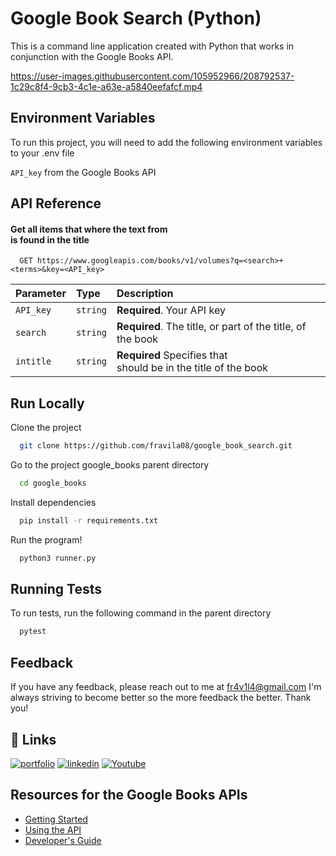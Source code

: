 
# Google Book Search (Python)

This is a command line application created with Python that works in 
conjunction with the Google Books API.

https://user-images.githubusercontent.com/105952966/208792537-1c29c8f4-9cb3-4c1e-a63e-a5840eefafcf.mp4
## Environment Variables

To run this project, you will need to add the following environment variables to your .env file

`API_key` from the Google Books API



## API Reference

#### Get all items that where the text from <search> is found in the title

```
  GET https://www.googleapis.com/books/v1/volumes?q=<search>+<terms>&key=<API_key>
```

| Parameter | Type     | Description                |
| :-------- | :------- | :------------------------- |
| `API_key` | `string` | **Required**. Your API key |
| `search` | `string` | **Required**. The title, or part of the title, of the book  |
| `intitle` | `string` | **Required** Specifies that <search> should be in the title of the book |




## Run Locally

Clone the project

```bash
  git clone https://github.com/fravila08/google_book_search.git
```

Go to the project google_books parent directory

```bash
  cd google_books
```

Install dependencies

```bash
  pip install -r requirements.txt
```

Run the program!

```bash
  python3 runner.py
```


## Running Tests

To run tests, run the following command in the parent directory

```bash
  pytest
```


## Feedback

If you have any feedback, please reach out to me at fr4v1l4@gmail.com I'm 
always striving to become better so the more feedback the better. Thank you!


## 🔗 Links
[![portfolio](https://img.shields.io/badge/my_portfolio-000?style=for-the-badge&logo=ko-fi&logoColor=white)](https://favilas-portfolio.com/)
[![linkedin](https://img.shields.io/badge/linkedin-0A66C2?style=for-the-badge&logo=linkedin&logoColor=white)](https://www.linkedin.com/in/francisco-r-avila)
[![Youtube](https://img.shields.io/badge/youtube-C4302B?style=for-the-badge&logo=youtube&logoColor=white)](https://youtube.com/@code_7887)

## Resources for the Google Books APIs

 - [Getting Started](https://developers.google.com/books/docs/v1/getting_started)
 - [Using the API](https://developers.google.com/books/docs/v1/using)
 - [Developer's Guide](https://developers.google.com/books/docs/viewer/developers_guide)


